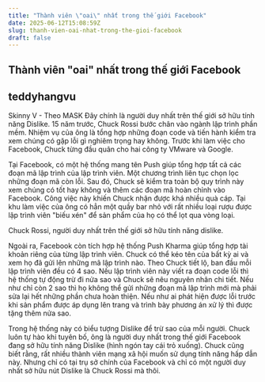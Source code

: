 ```yaml
---
title: "Thành viên \"oai\" nhất trong thế giới Facebook"
date: 2025-06-12T15:08:59Z
slug: thanh-vien-oai-nhat-trong-the-gioi-facebook
draft: false
---
```


## Thành viên "oai" nhất trong thế giới Facebook

## teddyhangvu

Skinny V - Theo MASK
Đây chính là người duy nhất trên thế giới sở hữu tính năng Dislike.
15 năm trước, Chuck Rossi bước chân vào ngành lập trình phần mềm. Nhiệm vụ của ông là tổng hợp những đoạn code và tiến hành kiểm tra xem chúng có gặp lỗi gì nghiêm trọng hay không. Trước khi làm việc cho Facebook, Chuck từng đầu quân cho hai công ty VMware và Google.
 
Tại Facebook, có một hệ thống mang tên Push giúp tổng hợp tất cả các đoạn mã lập trình của lập trình viên. Một chương trình liên tục chọn lọc những đoạn mã còn lỗi. Sau đó, Chuck sẽ kiểm tra toàn bộ quy trình này xem chúng có tốt hay không và thêm các đoạn mã hoàn chỉnh vào Facebook. Công việc này khiến Chuck nhận được khá nhiều quà cáp. Tại khu làm việc của ông có hẳn một quầy bar nhỏ với rất nhiều loại rượu được lập trình viên "biếu xén" để sản phẩm của họ có thể lọt qua vòng loại.
 

Chuck Rossi, người duy nhất trên thế giới sở hữu tính năng dislike.
 
Ngoài ra, Facebook còn tích hợp hệ thống Push Kharma giúp tổng hợp tài khoản riêng của từng lập trình viên. Chuck có thể kéo tên của bất kỳ ai và xem họ đã gửi lên những mã lập trình nào. Theo Chuck tiết lộ, ban đầu mỗi lập trình viên đều có 4 sao. Nếu lập trình viên này viết ra đoạn code lỗi thì hệ thống tự động trừ đi nửa sao và Chuck sẽ nêu nguyên nhân chi tiết. 
Nếu như chỉ còn 2 sao thì họ không thể gửi những đoạn mã lập trình mới mà phải sửa lại hết những phần chưa hoàn thiện. Nếu như ai phát hiện được lỗi trước khi sản phẩm được áp dụng lên trang và trình bày phương án xử lý thì được tặng thêm nửa sao.
 
Trong hệ thống này có biểu tượng Dislike để trừ sao của mỗi người. Chuck luôn tự hào khi tuyên bố, ông là người duy nhất trong thế giới Facebook đang sở hữu tính năng Dislike (hình ngón tay cái trỏ xuống). Chuck cũng biết rằng, rất nhiều thành viên mạng xã hội muốn sử dụng tính năng hấp dẫn này. Nhưng chỉ có tại trụ sở chính của Facebook và chỉ có một người duy nhất sở hữu nút Dislike là Chuck Rossi mà thôi.